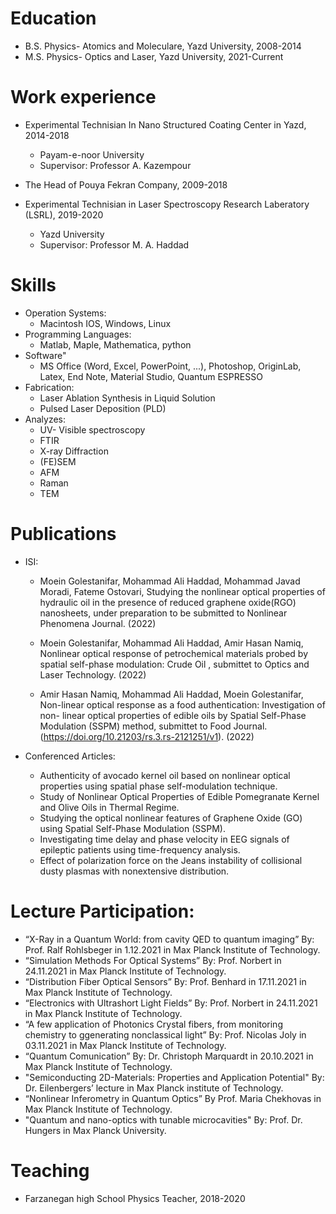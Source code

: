 Education
======
* B.S. Physics- Atomics and Moleculare, Yazd University, 2008-2014
* M.S. Physics- Optics and Laser, Yazd University, 2021-Current

Work experience
======
* Experimental Technisian In Nano Structured Coating Center in Yazd, 2014-2018
  * Payam-e-noor University
  * Supervisor: Professor A. Kazempour

* The Head of Pouya Fekran Company, 2009-2018

* Experimental Technisian in Laser Spectroscopy Research Laberatory (LSRL), 2019-2020
  * Yazd University
  * Supervisor: Professor M. A. Haddad
    
Skills
======
* Operation Systems:
  * Macintosh IOS, Windows, Linux
* Programming Languages:
  * Matlab, Maple, Mathematica, python
* Software"
  * MS Office (Word, Excel, PowerPoint, ...), Photoshop, OriginLab, Latex, End Note, Material Studio, Quantum ESPRESSO
* Fabrication:
  * Laser Ablation Synthesis in Liquid Solution
  * Pulsed Laser Deposition (PLD)
* Analyzes:
  * UV- Visible spectroscopy
  * FTIR
  * X-ray Diffraction
  * (FE)SEM
  * AFM
  * Raman
  * TEM

Publications
======
* ISI:

  * Moein Golestanifar, Mohammad Ali Haddad, Mohammad Javad Moradi, Fateme Ostovari, Studying the nonlinear optical properties of hydraulic oil in the presence of reduced graphene oxide(RGO) nanosheets, under preparation to be submitted to Nonlinear Phenomena Journal. (2022)
  
  * Moein Golestanifar, Mohammad Ali Haddad, Amir Hasan Namiq, Nonlinear optical response of petrochemical materials probed by spatial self-phase modulation: Crude Oil , submittet to Optics and Laser Technology. (2022)
  
  * Amir Hasan Namiq, Mohammad Ali Haddad, Moein Golestanifar, Non-linear optical response as a food authentication: Investigation of non- linear optical properties of edible oils by Spatial Self-Phase Modulation (SSPM) method, submittet to Food Journal.(https://doi.org/10.21203/rs.3.rs-2121251/v1). (2022)

* Conferenced Articles:

  * Authenticity of avocado kernel oil based on nonlinear optical properties using spatial phase self-modulation technique.
  * Study of Nonlinear Optical Properties of Edible Pomegranate Kernel and Olive Oils in Thermal Regime.
  * Studying the optical nonlinear features of Graphene Oxide (GO) using Spatial Self-Phase Modulation (SSPM).
  * Investigating time delay and phase velocity in EEG signals of epileptic patients using time-frequency analysis.
  * Effect of polarization force on the Jeans instability of collisional dusty plasmas with nonextensive distribution. 

Lecture Participation:
======
* “X-Ray in a Quantum World: from cavity QED to quantum imaging” By: Prof. Ralf Rohlsbeger in 1.12.2021 in Max Planck Institute of Technology.
* “Simulation Methods For Optical Systems” By: Prof. Norbert in 24.11.2021 in Max Planck Institute of Technology.
* “Distribution Fiber Optical Sensors” By: Prof. Benhard in 17.11.2021 in Max Planck Institute of Technology.
* “Electronics with Ultrashort Light Fields” By: Prof. Norbert in 24.11.2021 in Max Planck Institute of Technology.
* “A few application of Photonics Crystal fibers, from monitoring chemistry to ggenerating nonclassical light” By: Prof. Nicolas Joly in 03.11.2021 in Max Planck Institute of Technology.
* “Quantum Comunication” By: Dr. Christoph Marquardt in 20.10.2021 in Max Planck Institute of Technology.
* "Semiconducting 2D-Materials: Properties and Application Potential"  By: Dr. Eilenbergers’ lecture in Max Planck institute of Technology.
* “Nonlinear Inferometry in Quantum Optics” By Prof. Maria Chekhovas in Max Planck Institute of Technology.
* "Quantum and nano-optics with tunable microcavities"  By: Prof. Dr. Hungers in Max Planck University.

Teaching
======
* Farzanegan high School Physics Teacher, 2018-2020
